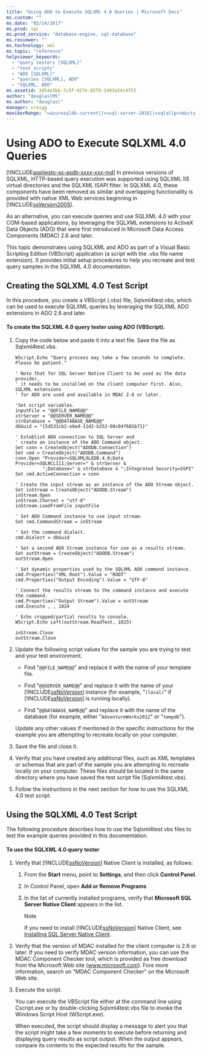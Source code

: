 ```yaml
---
title: "Using ADO to Execute SQLXML 4.0 Queries | Microsoft Docs"
ms.custom: ""
ms.date: "03/14/2017"
ms.prod: sql
ms.prod_service: "database-engine, sql-database"
ms.reviewer: ""
ms.technology: xml
ms.topic: "reference"
helpviewer_keywords: 
  - "query testers [SQLXML]"
  - "test scripts"
  - "ADO [SQLXML]"
  - "queries [SQLXML], ADO"
  - "SQLXML, ADO"
ms.assetid: 3d54e3bb-7c5f-427e-82f8-1403a54c4f53
author: "douglaslMS"
ms.author: "douglasl"
manager: craigg
monikerRange: "=azuresqldb-current||>=sql-server-2016||=sqlallproducts-allversions||>=sql-server-linux-2017||=azuresqldb-mi-current"
---
```

# Using ADO to Execute SQLXML 4.0 Queries
[!INCLUDE[appliesto-ss-asdb-xxxx-xxx-md](../../includes/appliesto-ss-asdb-xxxx-xxx-md.md)]
  In previous versions of SQLXML, HTTP-based query execution was supported using SQLXML IIS virtual directories and the SQLXML ISAPI filter. In SQLXML 4.0, these components have been removed as similar and overlapping functionality is provided with native XML Web services beginning in [!INCLUDE[ssVersion2005](../../includes/ssversion2005-md.md)].  
  
 As an alternative, you can execute queries and use SQLXML 4.0 with your COM-based applications, by leveraging the SQLXML extensions to ActiveX Data Objects (ADO) that were first introduced in Microsoft Data Access Components (MDAC) 2.6 and later.  
  
 This topic demonstrates using SQLXML and ADO as part of a Visual Basic Scripting Edition (VBScript) application (a script with the .vbs file name extension). It provides initial setup procedures to help you recreate and test query samples in the SQLXML 4.0 documentation.  
  
## Creating the SQLXML 4.0 Test Script  
 In this procedure, you create a VBScript (.vbs) file, Sqlxml4test.vbs, which can be used to execute SQLXML queries by leveraging the SQLXML ADO extensions in ADO 2.6 and later.  
  
#### To create the SQLXML 4.0 query tester using ADO (VBScript).  
  
1.  Copy the code below and paste it into a text file. Save the file as Sqlxml4test.vbs.  
  
    ```  
    WScript.Echo "Query process may take a few seconds to complete. Please be patient."  
  
    ' Note that for SQL Server Native Client to be used as the data provider,  
    ' it needs to be installed on the client computer first. Also, SQLXML extensions   
    ' for ADO are used and available in MDAC 2.6 or later.  
  
    'Set script variables.  
    inputFile = "@@FILE_NAME@@"  
    strServer = "@@SERVER_NAME@@"  
    strDatabase = "@@DATABASE_NAME@@"  
    dbGuid = "{5d531cb2-e6ed-11d2-b252-00c04f681b71}"  
  
    ' Establish ADO connection to SQL Server and   
    ' create an instance of the ADO Command object.  
    Set conn = CreateObject("ADODB.Connection")  
    Set cmd = CreateObject("ADODB.Command")  
    conn.Open "Provider=SQLXMLOLEDB.4.0;Data Provider=SQLNCLI11;Server=" & strServer & _  
              ";Database=" & strDatabase & ";Integrated Security=SSPI"  
    Set cmd.ActiveConnection = conn  
  
    ' Create the input stream as an instance of the ADO Stream object.  
    Set inStream = CreateObject("ADODB.Stream")  
    inStream.Open  
    inStream.Charset = "utf-8"  
    inStream.LoadFromFile inputFile  
  
    ' Set ADO Command instance to use input stream.  
    Set cmd.CommandStream = inStream  
  
    ' Set the command dialect.  
    cmd.Dialect = dbGuid  
  
    ' Set a second ADO Stream instance for use as a results stream.   
    Set outStream = CreateObject("ADODB.Stream")  
    outStream.Open  
  
    ' Set dynamic properties used by the SQLXML ADO command instance.   
    cmd.Properties("XML Root").Value = "ROOT"  
    cmd.Properties("Output Encoding").Value = "UTF-8"  
  
    ' Connect the results stream to the command instance and execute the command.  
    cmd.Properties("Output Stream").Value = outStream  
    cmd.Execute , , 1024  
  
    ' Echo cropped/partial results to console.  
    WScript.Echo Left(outStream.ReadText, 1023)  
  
    inStream.Close  
    outStream.Close  
    ```  
  
2.  Update the following script values for the sample you are trying to test and your test environment.  
  
    -   Find "`@@FILE_NAME@@`" and replace it with the name of your template file.  
  
    -   Find "`@@SERVER_NAME@@`" and replace it with the name of your [!INCLUDE[ssNoVersion](../../includes/ssnoversion-md.md)] instance (for example, "`(local)`" if [!INCLUDE[ssNoVersion](../../includes/ssnoversion-md.md)] is running locally).  
  
    -   Find "`@@DATABASE_NAME@@`" and replace it with the name of the database (for example, either "`AdventureWorks2012`" or "`tempdb`").  
  
     Update any other values if mentioned in the specific instructions for the example you are attempting to recreate locally on your computer.  
  
3.  Save the file and close it.  
  
4.  Verify that you have created any additional files, such as XML templates or schemas that are part of the sample you are attempting to recreate locally on your computer. These files should be located in the same directory where you have saved the test script file (Sqlxml4test.vbs).  
  
5.  Follow the instructions in the next section for how to use the SQLXML 4.0 test script.  
  
## Using the SQLXML 4.0 Test Script  
 The following procedure describes how to use the Sqlxml4test.vbs files to test the example queries provided in this documentation.  
  
#### To use the SQLXML 4.0 query tester  
  
1.  Verify that [!INCLUDE[ssNoVersion](../../includes/ssnoversion-md.md)] Native Client is installed, as follows:  
  
    1.  From the **Start** menu, point to **Settings**, and then click **Control Panel**.  
  
    2.  In Control Panel, open **Add or Remove Programs**  
  
    3.  In the list of currently installed programs, verify that **Microsoft SQL Server Native Client** appears in the list.  
  
        > [!NOTE]  
        >  If you need to install [!INCLUDE[ssNoVersion](../../includes/ssnoversion-md.md)] Native Client, see [Installing SQL Server Native Client](../../relational-databases/native-client/applications/installing-sql-server-native-client.md).  
  
2.  Verify that the version of MDAC installed for the client computer is 2.6 or later. If you need to verify MDAC version information, you can use the MDAC Component Checker tool, which is provided as free download from the Microsoft Web site (www.microsoft.com). Fore more information, search on "MDAC Component Checker" on the Microsoft Web site.  
  
3.  Execute the script.  
  
     You can execute the VBScript file either at the command line using Cscript.exe or by double-clicking Sqlxml4test.vbs file to invoke the Windows Script Host (WScript.exe).  
  
     When executed, the script should display a message to alert you that the script might take a few moments to execute before returning and displaying query results as script output. When the output appears, compare its contents to the expected results for the sample.  
  
  
